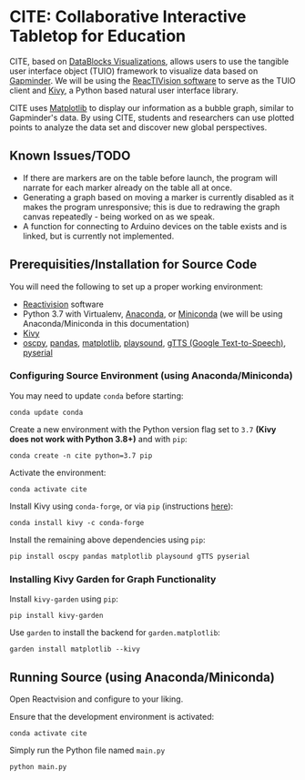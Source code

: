 # CITE: Collaborative Interactive Tabletop for Education
CITE, based on [DataBlocks Visualizations](https://www.datablocks.org), allows users to use the tangible user interface object (TUIO) framework to visualize data based on [Gapminder](https://www.gapminder.org). We will be using the [ReacTIVision software](http://reactivision.sourceforge.net) to serve as the TUIO client and [Kivy](https://www.kivy.org), a Python based natural user interface library.

CITE uses [Matplotlib](https://www.matplotlib.org) to display our information as a bubble graph, similar to Gapminder's data. By using CITE, students and researchers can use plotted points to analyze the data set and discover new global perspectives.

## Known Issues/TODO
* If there are markers are on the table before launch, the program will narrate for each marker already on the table all at once.
* Generating a graph based on moving a marker is currently disabled as it makes the program unresponsive; this is due to redrawing the graph canvas repeatedly - being worked on as we speak.
* A function for connecting to Arduino devices on the table exists and is linked, but is currently not implemented.

## Prerequisities/Installation for Source Code
You will need the following to set up a proper working environment:
* [Reactivision](http://reactivision.sourceforge.net) software
* Python 3.7 with Virtualenv, [Anaconda](https://www.anaconda.com/distribution), or [Miniconda](https://docs.conda.io/en/latest/miniconda.html) (we will be using Anaconda/Miniconda in this documentation)
* [Kivy](https://www.kivy.org)
* [oscpy](https://pypi.org/project/oscpy), [pandas](https://pandas.pydata.org), [matplotlib](https://matplotlib.org), [playsound](https://pypi.org/project/playsound), [gTTS (Google Text-to-Speech)](https://pypi.org/project/gTTS), [pyserial](https://pypi.org/project/pyserial/)

### Configuring Source Environment (using Anaconda/Miniconda)
You may need to update `conda` before starting:
```
conda update conda
```
Create a new environment with the Python version flag set to `3.7` **(Kivy does not work with Python 3.8+)** and with `pip`:
```
conda create -n cite python=3.7 pip
```
Activate the environment:
```
conda activate cite
```
Install Kivy using `conda-forge`, or via `pip` (instructions [here](https://kivy.org/doc/stable/gettingstarted/installation.html)):
```
conda install kivy -c conda-forge
```
Install the remaining above dependencies using `pip`:
```
pip install oscpy pandas matplotlib playsound gTTS pyserial
```
### Installing Kivy Garden for Graph Functionality
Install `kivy-garden` using `pip`:
```
pip install kivy-garden
```
Use `garden` to install the backend for `garden.matplotlib`:
```
garden install matplotlib --kivy
```
## Running Source (using Anaconda/Miniconda)
Open Reactvision and configure to your liking.

Ensure that the development environment is activated:
```
conda activate cite
```
Simply run the Python file named `main.py`
```
python main.py
```
